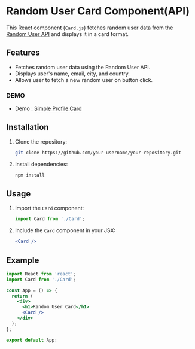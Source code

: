 # Random User Card Component(API)

This React component (`Card.js`) fetches random user data from the [Random User API](https://randomuser.me/) and displays it in a card format.

## Features

- Fetches random user data using the Random User API.
- Displays user's name, email, city, and country.
- Allows user to fetch a new random user on button click.

### DEMO
 - Demo : [Simple Profile Card](#)
## Installation

1. Clone the repository:

   ```bash
   git clone https://github.com/your-username/your-repository.git
   ```

2. Install dependencies:

   ```bash
   npm install
   ```

## Usage

1. Import the `Card` component:

   ```jsx
   import Card from './Card';
   ```

2. Include the `Card` component in your JSX:

   ```jsx
   <Card />
   ```

## Example

```jsx
import React from 'react';
import Card from './Card';

const App = () => {
  return (
    <div>
      <h1>Random User Card</h1>
      <Card />
    </div>
  );
};

export default App;
```
